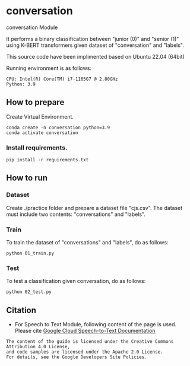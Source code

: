 # conversation
conversation Module

It performs a binary classification between "junior (0)" and "senior (1)" using K-BERT transformers given dataset of "conversation" and "labels".

This source code have been implimented based on Ubuntu 22.04 (64bit)

Running environment is as follows:
```
CPU: Intel(R) Core(TM) i7-1165G7 @ 2.80GHz
Python: 3.9
```

## How to prepare
Create Virtual Environment.
```
conda create -n conversation python=3.9
conda activate conversation
```

### Install requirements.
```
pip install -r requirements.txt
```


## How to run

### Dataset
Create ./practice folder and prepare a dataset file "cjs.csv".
The dataset must include two contents: "conversations" and "labels".

### Train
To train the dataset of "conversations" and "labels", do as follows:
```
python 01_train.py
```

### Test
To test a classification given conversation, do as follows:
```
python 02_test.py
```

## Citation
* For Speech to Text Module, following content of the page is used.
Please cite [Google Cloud Speech-to-Text Documentation](https://cloud.google.com/speech-to-text/docs/speech-to-text-requests) 
```
The content of the guide is licensed under the Creative Commons Attribution 4.0 License,
and code samples are licensed under the Apache 2.0 License.
For details, see the Google Developers Site Policies.
```
